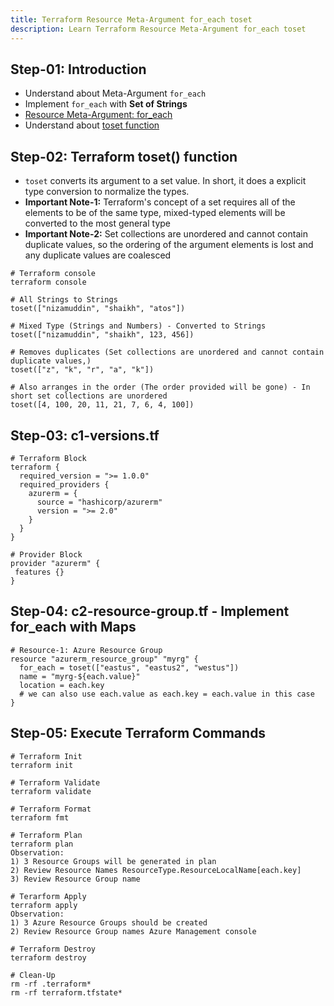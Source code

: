 ```yaml
---
title: Terraform Resource Meta-Argument for_each toset
description: Learn Terraform Resource Meta-Argument for_each toset
---
```


## Step-01: Introduction
- Understand about Meta-Argument `for_each`
- Implement `for_each` with **Set of Strings**
- [Resource Meta-Argument: for_each](https://www.terraform.io/docs/language/meta-arguments/for_each.html)
- Understand about [toset function](https://www.terraform.io/docs/language/functions/toset.html)

## Step-02: Terraform toset() function
- `toset` converts its argument to a set value. In short, it does a explicit type conversion to normalize the types. 
- **Important Note-1:** Terraform's concept of a set requires all of the elements to be of the same type, mixed-typed elements will be converted to the most general type
- **Important Note-2:** Set collections are unordered and cannot contain duplicate values, so the ordering of the argument elements is lost and any duplicate values are coalesced
```t
# Terraform console
terraform console

# All Strings to Strings
toset(["nizamuddin", "shaikh", "atos"])

# Mixed Type (Strings and Numbers) - Converted to Strings 
toset(["nizamuddin", "shaikh", 123, 456])

# Removes duplicates (Set collections are unordered and cannot contain duplicate values,) 
toset(["z", "k", "r", "a", "k"])

# Also arranges in the order (The order provided will be gone) - In short set collections are unordered
toset([4, 100, 20, 11, 21, 7, 6, 4, 100])
```


## Step-03: c1-versions.tf
```t
# Terraform Block
terraform {
  required_version = ">= 1.0.0"
  required_providers {
    azurerm = {
      source = "hashicorp/azurerm"
      version = ">= 2.0" 
    }
  }
}

# Provider Block
provider "azurerm" {
 features {}          
}
```

## Step-04: c2-resource-group.tf - Implement for_each with Maps
```t
# Resource-1: Azure Resource Group
resource "azurerm_resource_group" "myrg" {
  for_each = toset(["eastus", "eastus2", "westus"])
  name = "myrg-${each.value}" 
  location = each.key 
  # we can also use each.value as each.key = each.value in this case  
}
```

## Step-05: Execute Terraform Commands
```t
# Terraform Init
terraform init

# Terraform Validate 
terraform validate

# Terraform Format
terraform fmt

# Terraform Plan
terraform plan
Observation: 
1) 3 Resource Groups will be generated in plan
2) Review Resource Names ResourceType.ResourceLocalName[each.key]
3) Review Resource Group name 

# Terarform Apply
terraform apply
Observation: 
1) 3 Azure Resource Groups should be created
2) Review Resource Group names Azure Management console

# Terraform Destroy
terraform destroy

# Clean-Up 
rm -rf .terraform*
rm -rf terraform.tfstate*
```

